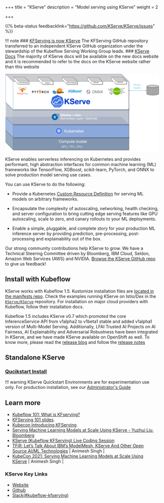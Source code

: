 +++
title = "KServe"
description = "Model serving using KServe"
weight = 2
 
+++
 
{{% beta-status
  feedbacklink="https://github.com/KServe/KServe/issues" %}}

!!! note 
    ### [KFServing is now KServe](https://kserve.github.io/website/0.7/blog/articles/2021-09-27-kfserving-transition/)
        The KFServing GitHub repository  transferred to an independent KServe GitHub organization under the stewardship of the Kubeflow Serving Working Group leads.
    ### [KServe Docs](https://kserve.github.io/website/0.7/)
        The majority of KServe docs will be available on the new docs website and it is recommended to refer to the docs on the KServe website rather than this website


<img src="./pics/kserve.png" alt="KServe">

 
KServe enables serverless inferencing on Kubernetes and provides performant, high abstraction interfaces for common machine learning (ML) frameworks like TensorFlow, XGBoost, scikit-learn, PyTorch, and ONNX to solve production model serving use cases.
 
You can use KServe to do the following:
 
* Provide a Kubernetes [Custom Resource Definition](https://kubernetes.io/docs/concepts/extend-kubernetes/api-extension/custom-resources/) for serving ML models on arbitrary frameworks.
 
* Encapsulate the complexity of autoscaling, networking, health checking, and server configuration to bring cutting edge serving features like GPU autoscaling, scale to zero, and canary rollouts to your ML deployments.
 
* Enable a simple, pluggable, and complete story for your production ML inference server by providing prediction, pre-processing, post-processing and explainability out of the box.
 
Our strong community contributions help KServe to grow. We have a Technical Steering Committee driven by Bloomberg, IBM Cloud, Seldon, Amazon Web Services (AWS) and NVIDIA. [Browse the KServe GitHub repo](https://github.com/KServe/KServe) to give us feedback!
 
## Install with Kubeflow
 
KServe works with Kubeflow 1.5. Kustomize installation files are [located in the manifests repo](https://github.com/kubeflow/manifests/tree/master/apps/KServe/upstream).
Check the examples running KServe on Istio/Dex in the [`KServe/KServe`](https://github.com/KServe/KServe/tree/master/docs/samples/istio-dex) repository. For installation on major cloud providers with Kubeflow, follow their installation docs.
 
Kubeflow 1.5 includes KServe v0.7 which promoted the core InferenceService API from v1alpha2 to v1beta1 stable and added v1alpha1 version of Multi-Model Serving. Additionally, LFAI Trusted AI Projects on AI Fairness, AI Explainability and Adversarial Robustness have been integrated in KServe, and we have made KServe available on OpenShift as well. To know more, please read the [release blog](https://kserve.github.io/website/blog/articles/2021-10-11-KServe-0.7-release/) and follow the [release notes](https://github.com/KServe/KServe/releases/tag/v0.7.0)
 
## Standalone KServe
  ### [Qucikstart Install](https://kserve.github.io/website/0.7/get_started/)
!!! warning
    KServe Quickstart Environments are for experimentation use only. For production installation, see our [Administrator's Guide](../admin)
  
## Learn more
 
* [Kubeflow 101: What is KFserving?](https://www.youtube.com/watch?v=lj_X2ND2BBI) 
* [KFServing 101 slides](https://drive.google.com/file/d/16oqz6dhY5BR0u74pi9mDThU97Np__AFb/view).
* [Kubecon Introducing KFServing](https://kccncna19.sched.com/event/UaZo/introducing-kfserving-serverless-model-serving-on-kubernetes-ellis-bigelow-google-dan-sun-bloomberg).
* [Serving Machine Learning Models at Scale Using KServe - Yuzhui Liu, Bloomberg](https://www.youtube.com/watch?v=sE_A54T2n6k)
* [KServe (Kubeflow KFServing) Live Coding Session](https://www.youtube.com/watch?v=0YmM_h7PvpI)
* [TFiR: Let’s Talk About IBM’s ModelMesh, KServe And Other Open Source AI/ML Technologies](https://www.youtube.com/watch?v=0H-HvK8zIUI) | Animesh Singh |
* [KubeCon 2021: Serving Machine Learning Models at Scale Using KServe](https://www.youtube.com/watch?v=la3Y0lXuKRM) | Animesh Singh |


### **KServe Key Links**
- [<u>Website</u>](https://kserve.github.io/website/)
- [<u>Github</u>](https://github.com/kserve/kserve/)
- [<u>Slack(#kubeflow-kfserving)</u>](https://kubeflow.slack.com/join/shared_invite/zt-n73pfj05-l206djXlXk5qdQKs4o1Zkg#/)